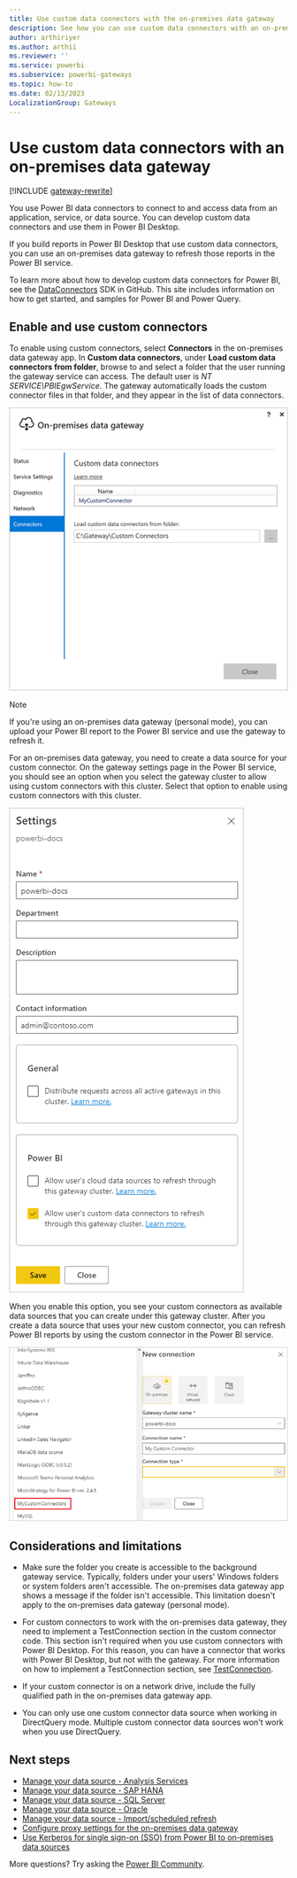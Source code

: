 ```yaml
---
title: Use custom data connectors with the on-premises data gateway
description: See how you can use custom data connectors with an on-premises data gateway in Power BI.
author: arthiriyer
ms.author: arthii
ms.reviewer: ''
ms.service: powerbi
ms.subservice: powerbi-gateways
ms.topic: how-to
ms.date: 02/13/2023
LocalizationGroup: Gateways 
---
```


# Use custom data connectors with an on-premises data gateway

[!INCLUDE [gateway-rewrite](../includes/gateway-rewrite.md)]

You use Power BI data connectors to connect to and access data from an application, service, or data source. You can develop custom data connectors and use them in Power BI Desktop.

If you build reports in Power BI Desktop that use custom data connectors, you can use an on-premises data gateway to refresh those reports in the Power BI service.

To learn more about how to develop custom data connectors for Power BI, see the [DataConnectors](https://aka.ms/dataconnectors) SDK in GitHub. This site includes information on how to get started, and samples for Power BI and Power Query.

## Enable and use custom connectors

To enable using custom connectors, select **Connectors** in the on-premises data gateway app. In **Custom data connectors**, under **Load custom data connectors from folder**, browse to and select a folder that the user running the gateway service can access. The default user is *NT SERVICE\PBIEgwService*. The gateway automatically loads the custom connector files in that folder, and they appear in the list of data connectors.

![Screenshot that shows the Custom data connectors screen in the On-premises data gateway app.](media/service-gateway-custom-connectors/gateway-onprem-customconnector1.png)

>[!NOTE]
>If you're using an on-premises data gateway (personal mode), you can upload your Power BI report to the Power BI service and use the gateway to refresh it.

For an on-premises data gateway, you need to create a data source for your custom connector. On the gateway settings page in the Power BI service, you should see an option when you select the gateway cluster to allow using custom connectors with this cluster. Select that option to enable using custom connectors with this cluster.

![Screenshot that shows enabling custom connectors on the on-premises gateway Settings page.](media/service-gateway-custom-connectors/gateway-onprem-customconnector2.png)

When you enable this option, you see your custom connectors as available data sources that you can create under this gateway cluster. After you create a data source that uses your new custom connector, you can refresh Power BI reports by using the custom connector in the Power BI service.

![Screenshot that shows the Data Source list on the Settings page.](media/service-gateway-custom-connectors/gateway-onprem-customconnector3.png)

## Considerations and limitations

- Make sure the folder you create is accessible to the background gateway service. Typically, folders under your users' Windows folders or system folders aren't accessible. The on-premises data gateway app shows a message if the folder isn't accessible. This limitation doesn't apply to the on-premises data gateway (personal mode).

- For custom connectors to work with the on-premises data gateway, they need to implement a TestConnection section in the custom connector code. This section isn't required when you use custom connectors with Power BI Desktop. For this reason, you can have a connector that works with Power BI Desktop, but not with the gateway. For more information on how to implement a TestConnection section, see [TestConnection](/power-query/samples/trippin/9-testconnection/readme).

- If your custom connector is on a network drive, include the fully qualified path in the on-premises data gateway app.

- You can only use one custom connector data source when working in DirectQuery mode. Multiple custom connector data sources won't work when you use DirectQuery.

## Next steps

* [Manage your data source - Analysis Services](service-gateway-enterprise-manage-ssas.md)  
* [Manage your data source - SAP HANA](service-gateway-enterprise-manage-sap.md)  
* [Manage your data source - SQL Server](service-gateway-enterprise-manage-sql.md)  
* [Manage your data source - Oracle](service-gateway-onprem-manage-oracle.md)  
* [Manage your data source - Import/scheduled refresh](service-gateway-enterprise-manage-scheduled-refresh.md)
* [Configure proxy settings for the on-premises data gateway](/data-integration/gateway/service-gateway-proxy)
* [Use Kerberos for single sign-on (SSO) from Power BI to on-premises data sources](service-gateway-sso-kerberos.md)  

More questions? Try asking the [Power BI Community](https://community.powerbi.com/).
